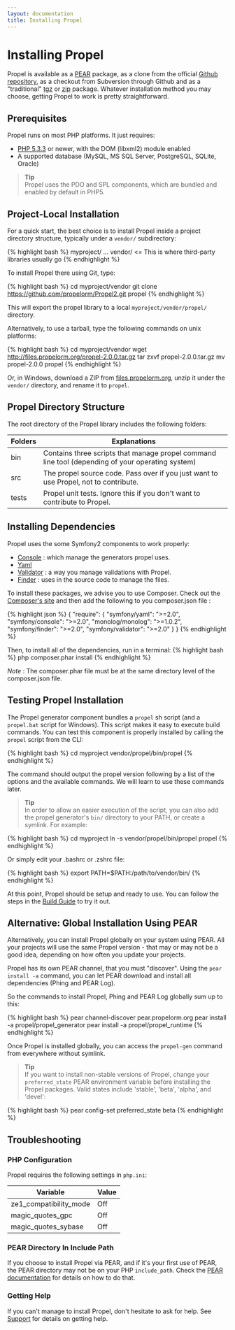 ```yaml
---
layout: documentation
title: Installing Propel
---
```


# Installing Propel #

Propel is available as a [PEAR](http://pear.php.net/manual/en/installation.getting.php) package, as a clone from the official [Github repository](http://github.com/propelorm/Propel2), as a checkout from Subversion through Github and as a "traditional" [tgz](https://github.com/propelorm/Propel2/tarball/master) or [zip](https://github.com/propelorm/Propel/zipball/master) package. Whatever installation method you may choose, getting Propel to work is pretty straightforward.

## Prerequisites ##

Propel runs on most PHP platforms. It just requires:

* [PHP 5.3.3](http://www.php.net/) or newer, with the DOM (libxml2) module enabled
* A supported database (MySQL, MS SQL Server, PostgreSQL, SQLite, Oracle)

>**Tip**<br />Propel uses the PDO and SPL components, which are bundled and enabled by default in PHP5.

## Project-Local Installation ##

For a quick start, the best choice is to install Propel inside a project directory structure, typically under a `vendor/` subdirectory:

{% highlight bash %}
myproject/
  ...
  vendor/ <= This is where third-party libraries usually go
{% endhighlight %}

To install Propel there using Git, type:

{% highlight bash %}
cd myproject/vendor
git clone https://github.com/propelorm/Propel2.git propel
{% endhighlight %}

This will export the propel library to a local `myproject/vendor/propel/` directory.

Alternatively, to use a tarball, type the following commands on unix platforms:

{% highlight bash %}
cd myproject/vendor
wget http://files.propelorm.org/propel-2.0.0.tar.gz
tar zxvf propel-2.0.0.tar.gz
mv propel-2.0.0 propel
{% endhighlight %}

Or, in Windows, download a ZIP from [files.propelorm.org](http://files.propelorm.org), unzip it under the `vendor/` directory, and rename it to `propel`.

## Propel Directory Structure ##

The root directory of the Propel library includes the following folders:

|Folders        |Explanations
|---------------|----------------------------------------------------------------------
|bin            |Contains three scripts that manage propel command line tool (depending of your operating system)
|src            |The propel source code. Pass over if you just want to use Propel, not to contribute.
|tests          |Propel unit tests. Ignore this if you don't want to contribute to Propel.

## Installing Dependencies ##

Propel uses the some Symfony2 components to work properly:

- [Console](https://github.com/symfony/Console) : which manage the generators propel uses.
- [Yaml](https://github.com/symfony/Yaml)
- [Validator](https://github.com/symfony/Validator) : a way you manage validations with Propel.
- [Finder](https://github.com/symfony/Finder) : uses in the source code to manage the files.

To install these packages, we advise you to use Composer. Check out the [Composer's site](https://getcomposer.org) and then add the following to you composer.json file :

{% highlight json %}
{
    "require": {
        "symfony/yaml": ">=2.0",
        "symfony/console": ">=2.0",
        "monolog/monolog": ">=1.0.2",
        "symfony/finder": ">=2.0",
        "symfony/validator": ">=2.0"
    }
}
{% endhighlight %}

Then, to install all of the dependencies, run in a terminal:
{% highlight bash %}
php composer.phar install
{% endhighlight %}

_Note_ : The composer.phar file must be at the same directory level of the composer.json file.

## Testing Propel Installation ##

The Propel generator component bundles a `propel` sh script (and a `propel.bat` script for Windows). This script makes it easy to execute build commands. You can test this component is properly installed by calling the `propel` script from the CLI:

{% highlight bash %}
cd myproject
vendor/propel/bin/propel
{% endhighlight %}

The command should output the propel version following by a list of the options and the available commands. We will learn to use these commands later.

>**Tip**<br />In order to allow an easier execution of the script, you can also add the propel generator's `bin/` directory to your PATH, or create a symlink. For example:

{% highlight bash %}
cd myproject
ln -s vendor/propel/bin/propel propel
{% endhighlight %}

Or simply edit your .bashrc or .zshrc file: 

{% highlight bash %}
export PATH=$PATH:/path/to/vendor/bin/
{% endhighlight %}

At this point, Propel should be setup and ready to use. You can follow the steps in the [Build Guide](02-buildtime.html) to try it out.

## Alternative: Global Installation Using PEAR ##

Alternatively, you can install Propel globally on your system using PEAR. All your projects will use the same Propel version - that may or may not be a good idea, depending on how often you update your projects.

Propel has its own PEAR channel, that you must "discover". Using the `pear install -a` command, you can let PEAR download and install all dependencies (Phing and PEAR Log).

So the commands to install Propel, Phing and PEAR Log globally sum up to this:

{% highlight bash %}
pear channel-discover pear.propelorm.org
pear install -a propel/propel_generator
pear install -a propel/propel_runtime
{% endhighlight %}

Once Propel is installed globally, you can access the `propel-gen` command from everywhere without symlink.

>**Tip**<br />If you want to install non-stable versions of Propel, change your `preferred_state` PEAR environment variable before installing the Propel packages. Valid states include 'stable', 'beta', 'alpha', and 'devel':

{% highlight bash %}
pear config-set preferred_state beta
{% endhighlight %}

## Troubleshooting ##

### PHP Configuration ###

Propel requires the following settings in `php.ini`:

|Variable               |Value
|-----------------------|-----
|ze1_compatibility_mode |Off
|magic_quotes_gpc       |Off
|magic_quotes_sybase    |Off

### PEAR Directory In Include Path ###

If you choose to install Propel via PEAR, and if it's your first use of PEAR, the PEAR directory may not be on your PHP `include_path`. Check the [PEAR documentation](http://pear.php.net/manual/en/installation.checking.php) for details on how to do that.

### Getting Help ###

If you can't manage to install Propel, don't hesitate to ask for help. See [Support](../support) for details on getting help.
